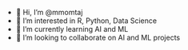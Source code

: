 - 👋 Hi, I’m @mmomtaj
- 👀 I’m interested in R, Python, Data Science
- 🌱 I’m currently learning AI and ML
- 💞️ I’m looking to collaborate on AI and ML projects


<!---
mmomtaj/mmomtaj is a ✨ special ✨ repository because its `README.md` (this file) appears on your GitHub profile.
You can click the Preview link to take a look at your changes.
--->
